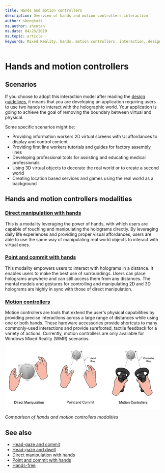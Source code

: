 ```yaml
---
title: Hands and motion controllers
description: Overview of hands and motion controllers interaction
author: shengkait
ms.author: shentan
ms.date: 04/26/2019
ms.topic: article
keywords: Mixed Reality, hands, motion controllers, interaction, design
---
```


# Hands and motion controllers
## Scenarios
If you choose to adopt this interaction model after reading the [design guidelines](interaction-fundamentals.md), it means that you are developing an application requiring users to use two hands to interact with the holographic world. Your application is going to achieve the goal of removing the boundary between virtual and physical.

Some specific scenarios might be:
* Providing information workers 2D virtual screens with UI affordances to display and control content
* Providing first line workers tutorials and guides for factory assembly lines
* Developing professional tools for assisting and educating medical professionals  
* Using 3D virtual objects to decorate the real world or to create a second world 
* Creating location based services and games using the real world as a background

## Hands and motion controllers modalities
### [Direct manipulation with hands](direct-manipulation.md)
This is a modality leveraging the power of hands, with which users are capable of touching and manipulating the holograms directly. By leveraging daily life experiences and providing proper visual affordances, users are able to use the same way of manipulating real world objects to interact with virtual ones.   

### [Point and commit with hands](point-and-commit.md)
This modality empowers users to interact with holograms in a distance. It enables users to make the best use of surroundings. Users can place holograms anywhere and can still access them from any distances. The mental models and gestures for controlling and manipulating 2D and 3D holograms are highly in sync with those of direct manipulation.

### [Motion controllers](motion-controllers.md)
Motion controllers are tools that extend the user's physical capabilities by providing precise interactions across a large range of distances while using one or both hands. These hardware accessories provide shortcuts to many commonly-used interactions and provide surefooted, tactile feedback for a variety of actions. Currently, motion controllers are only available for Windows Mixed Reality (WMR) scenarios. 

![Comparison of hands and motion controllers modalities](images/Hands-and-controllers-720px.jpg)<br>

*Comparison of hands and motion controllers modalities*

## See also
* [Head-gaze and commit](gaze-and-commit.md)
* [Head-gaze and dwell](gaze-and-dwell.md)
* [Direct manipulation with hands](direct-manipulation.md)
* [Point and commit with hands](point-and-commit.md)
* [Hands-free](hands-free.md)
